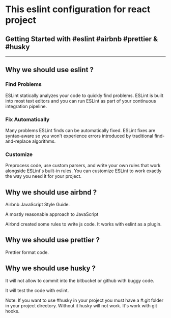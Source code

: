 # This eslint configuration for react project

## Getting Started with #eslint #airbnb #prettier & #husky

---

## Why we should use eslint ?

### Find Problems

ESLint statically analyzes your code to quickly find problems. ESLint is built into most text editors and you can run ESLint as part of your continuous integration pipeline.

### Fix Automatically

Many problems ESLint finds can be automatically fixed. ESLint fixes are syntax-aware so you won't experience errors introduced by traditional find-and-replace algorithms.

### Customize

Preprocess code, use custom parsers, and write your own rules that work alongside ESLint's built-in rules. You can customize ESLint to work exactly the way you need it for your project.

## Why we should use airbnd ?

Airbnb JavaScript Style Guide.

A mostly reasonable approach to JavaScript

Airbnd created some rules to write js code. It works with eslint as a plugin.

## Why we should use prettier ?

Prettier format code.

## Why we should use husky ?

It will not allow to commit into the bitbucket or github with buggy code.

It will test the code with eslint.

Note: If you want to use #husky in your project you must have a #.git folder in your project directory. Without it husky will not work. It's work with git hooks.
